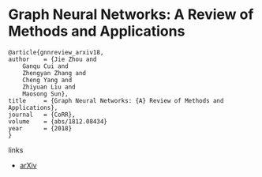 # Graph Neural Networks: A Review of Methods and Applications

```
@article{gnnreview_arxiv18,
author    = {Jie Zhou and
	Ganqu Cui and
	Zhengyan Zhang and
	Cheng Yang and
	Zhiyuan Liu and
	Maosong Sun},
title     = {Graph Neural Networks: {A} Review of Methods and Applications},
journal   = {CoRR},
volume    = {abs/1812.08434}
year      = {2018}
}
```

links
- [arXiv](https://arxiv.org/abs/1812.08434)
